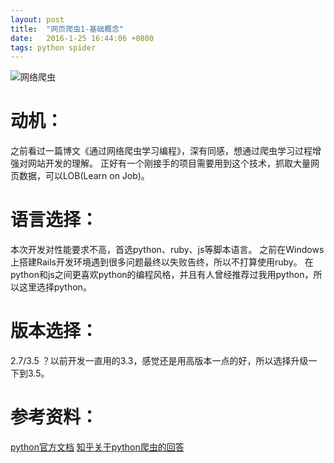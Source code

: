 ```yaml
---
layout: post
title:  "网页爬虫1-基础概念"
date:   2016-1-25 16:44:06 +0800
tags: python spider
---
```


![网络爬虫]({{site.url}}/assets/network_spider.jpg "spider")

# 动机：
之前看过一篇博文《通过网络爬虫学习编程》，深有同感，想通过爬虫学习过程增强对网站开发的理解。
正好有一个刚接手的项目需要用到这个技术，抓取大量网页数据，可以LOB(Learn on Job)。

# 语言选择：
本次开发对性能要求不高，首选python、ruby、js等脚本语言。
之前在Windows上搭建Rails开发环境遇到很多问题最终以失败告终，所以不打算使用ruby。
在python和js之间更喜欢python的编程风格，并且有人曾经推荐过我用python，所以这里选择python。

# 版本选择：
2.7/3.5 ？以前开发一直用的3.3，感觉还是用高版本一点的好，所以选择升级一下到3.5。

# 参考资料：
[python官方文档][python_doc_ref]
[知乎关于python爬虫的回答][zhidu_anwser_ref]



[python_doc_ref]: https://docs.python.org/3/
[zhidu_anwser_ref]: http://www.zhihu.com/question/20899988
